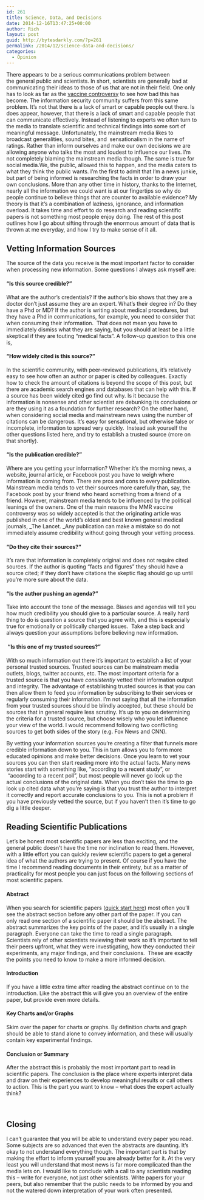 ```yaml
---
id: 261
title: Science, Data, and Decisions
date: 2014-12-16T13:47:25+00:00
author: Rich
layout: post
guid: http://bytesdarkly.com/?p=261
permalink: /2014/12/science-data-and-decisions/
categories:
  - Opinion
---
```

There appears to be a serious communications problem between the general public and scientists. In short, scientists are generally bad at communicating their ideas to those of us that are not in their field. One only has to look as far as the [vaccine controversy](http://en.wikipedia.org/wiki/MMR_vaccine_controversy) to see how bad this has become. The information security community suffers from this same problem. It&#8217;s not that there is a lack of smart or capable people out there. Is does appear, however, that there is a lack of smart and capable people that can communicate effectively. Instead of listening to experts we often turn to the media to translate scientific and technical findings into some sort of meaningful message. Unfortunately, the mainstream media likes to broadcast generalities, sound bites, and  sensationalism in the name of ratings. Rather than inform ourselves and make our own decisions we are allowing anyone who talks the most and loudest to influence our lives. I&#8217;m not completely blaming the mainstream media though. The same is true for social media.We, the public, allowed this to happen, and the media caters to what they think the public wants. I&#8217;m the first to admit that I&#8217;m a news junkie, but part of being informed is researching the facts in order to draw your own conclusions. More than any other time in history, thanks to the Internet, nearly all the information we could want is at our fingertips so why do people continue to believe things that are counter to available evidence? My theory is that it&#8217;s a combination of laziness, ignorance, and information overload. It takes time and effort to do research and reading scientific papers is not something most people enjoy doing. The rest of this post outlines how I go about sifting through the enormous amount of data that is thrown at me everyday, and how I try to make sense of it all.

## Vetting Information Sources

The source of the data you receive is the most important factor to consider when processing new information. Some questions I always ask myself are:

#### &#8220;Is this source credible?&#8221;

What are the author&#8217;s credentials? If the author&#8217;s bio shows that they are a doctor don&#8217;t just assume they are an expert. What&#8217;s their degree in? Do they have a Phd or MD? If the author is writing about medical procedures, but they have a Phd in communications, for example, you need to consider that when consuming their information.  That does not mean you have to immediately dismiss what they are saying, but you should at least be a little skeptical if they are touting &#8220;medical facts&#8221;. A follow-up question to this one is,

#### &#8220;How widely cited is this source?&#8221;

In the scientific community, with peer-reviewed publications, it&#8217;s relatively easy to see how often an author or paper is cited by colleagues. Exactly how to check the amount of citations is beyond the scope of this post, but there are academic search engines and databases that can help with this. If a source has been widely cited go find out why. Is it because the information is nonsense and other scientist are debunking its conclusions or are they using it as a foundation for further research? On the other hand, when considering social media and mainstream news using the number of citations can be dangerous. It&#8217;s easy for sensational, but otherwise false or incomplete, information to spread very quickly.  Instead ask yourself the other questions listed here, and try to establish a trusted source (more on that shortly).

#### &#8220;Is the publication credible?&#8221;

Where are you getting your information? Whether it&#8217;s the morning news, a website, journal article, or Facebook post you have to weigh where information is coming from. There are pros and cons to every publication. Mainstream media tends to vet their sources more carefully than, say, the Facebook post by your friend who heard something from a friend of a friend. However, mainstream media tends to be influenced by the political leanings of the owners. One of the main reasons the MMR vaccine controversy was so widely accepted is that the originating article was published in one of the world&#8217;s oldest and best known general medical journals, _The Lancet. _Any publication can make a mistake so do not immediately assume credibility without going through your vetting process.

#### &#8220;Do they cite their sources?&#8221;

It&#8217;s rare that information is completely original and does not require cited sources. If the author is quoting &#8220;facts and figures&#8221; they should have a source cited; if they don&#8217;t have citations the skeptic flag should go up until you&#8217;re more sure about the data.

#### &#8220;Is the author pushing an agenda?&#8221;

Take into account the tone of the message. Biases and agendas will tell you how much credibility you should give to a particular source. A really hard thing to do is question a source that you agree with, and this is especially true for emotionally or politically charged issues.  Take a step back and always question your assumptions before believing new information.

####  &#8220;Is this one of my trusted sources?&#8221;

With so much information out there it&#8217;s important to establish a list of your personal trusted sources. Trusted sources can be mainstream media outlets, blogs, twitter accounts, etc. The most important criteria for a trusted source is that you have _consistently_ vetted their information output and integrity. The advantage of establishing trusted sources is that you can then allow them to feed you information by subscribing to their services or regularly consuming their information. I&#8217;m not saying that all the information from your trusted sources should be blindly accepted, but these should be sources that in general require less scrutiny. It&#8217;s up to you on determining the criteria for a trusted source, but choose wisely who you let influence your view of the world. I would recommend following two conflicting sources to get both sides of the story (e.g. Fox News and CNN).

By vetting your information sources you&#8217;re creating a filter that funnels more credible information down to you. This in turn allows you to form more educated opinions and make better decisions. Once you learn to vet your sources you can then start reading more into the actual facts. Many news stories start with something like, &#8220;according to a recent study&#8221;, or  &#8220;according to a recent poll&#8221;, but most people will never go look up the actual conclusions of the original data. When you don&#8217;t take the time to go look up cited data what you&#8217;re saying is that you trust the author to interpret it correctly and report accurate conclusions to you. This is not a problem if you have previously vetted the source, but if you haven&#8217;t then it&#8217;s time to go dig a little deeper.

## 

## Reading Scientific Publications

Let&#8217;s be honest most scientific papers are less than exciting, and the general public doesn&#8217;t have the time nor inclination to read them. However, with a little effort you can quickly review scientific papers to get a general idea of what the authors are trying to present. Of course if you have the time I recommend reading documents in their entirety, but as a matter of practicality for most people you can just focus on the following sections of most scientific papers.

#### Abstract

When you search for scientific papers ([quick start here](http://scholar.google.com/)) most often you&#8217;ll see the abstract section before any other part of the paper. If you can only read one section of a scientific paper it should be the abstract. The abstract summarizes the key points of the paper, and it&#8217;s usually in a single paragraph. Everyone can take the time to read a single paragraph. Scientists rely of other scientists reviewing their work so it&#8217;s important to tell their peers upfront, what they were investigating, how they conducted their experiments, any major findings, and their conclusions.  These are exactly the points you need to know to make a more informed decision.

#### Introduction

If you have a little extra time after reading the abstract continue on to the introduction. Like the abstract this will give you an overview of the entire paper, but provide even more details.

#### Key Charts and/or Graphs

Skim over the paper for charts or graphs. By definition charts and graph should be able to stand alone to convey information, and these will usually contain key experimental findings.

#### Conclusion or Summary

After the abstract this is probably the most important part to read in scientific papers. The conclusion is the place where experts interpret data and draw on their experiences to develop meaningful results or call others to action. This is the part you want to know &#8211; what does the expert actually think?

&nbsp;

## Closing

I can&#8217;t guarantee that you will be able to understand every paper you read. Some subjects are so advanced that even the abstracts are daunting. It&#8217;s okay to not understand everything though. The important part is that by making the effort to inform yourself you are already better for it. At the very least you will understand that most news is far more complicated than the media lets on. I would like to conclude with a call to any scientists reading this &#8211; write for everyone, not just other scientists. Write papers for your peers, but also remember that the public needs to be informed by you and not the watered down interpretation of your work often presented.

&nbsp;
